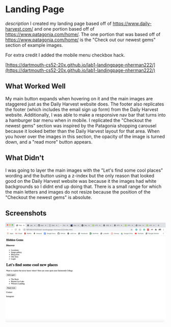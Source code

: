 # Landing Page

_description_
I created my landing page based off of https://www.daily-harvest.com/ and one portion based off of https://www.patagonia.com/home/.
The one portion that was based off of https://www.patagonia.com/home/ is the "Check out our newest gems" section of example images.

For extra credit I added the mobile menu checkbox hack.

[https://dartmouth-cs52-20x.github.io/lab1-landingpage-nherman222/](https://dartmouth-cs52-20x.github.io/lab1-landingpage-nherman222/)

## What Worked Well

My main button expands when hovering on it and the main images are staggered just as the Daily Harvest website does. The footer also replicates the footer (which includes the email sign up form) from the Daily Harvest website. Additionally, I was able to make a responsive nav bar that turns into a hamburger bar menu when in mobile.
I replicated the "Checkout the newest gems" section was inspired by the Patagonia shopping carousel because it looked better than the Daily Harvest layout for that area. When you hover over the images in this section, the opacity of the image is turned down, and a "read more" button appears.

## What Didn't

I was going to layer the main images with the "Let's find some cool places" wording and the button using a z-index but the only reason that looked good on the Daily Harvest website was because it the images had white backgrounds so I didnt end up doing that. There is a small range for which the main letters and images do not resize because the position of the "Checkout the newest gems" is absolute.

## Screenshots

![](HTMLScreenshot.png)
